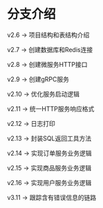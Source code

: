 # 分支介绍

v2.6  ->   项目结构和表结构介绍

v2.7  ->   创建数据库和Redis连接

v2.8  ->   创建微服务HTTP接口

v2.9  ->   创建gRPC服务

v2.10 ->   优化服务启动逻辑

v2.11 ->   统一HTTP服务响应格式

v2.12 ->   日志打印

v2.13 ->   封装SQL返回工具方法

v2.14 ->   实现订单服务业务逻辑

v2.15 ->   实现商品服务业务逻辑

v2.16 ->   实现用户服务业务逻辑

v3.11 ->   跟踪含有错误信息的链路  

